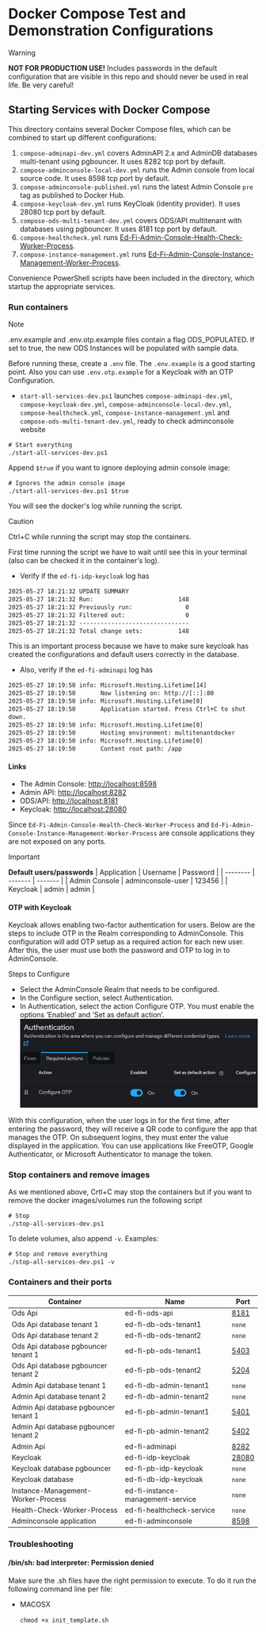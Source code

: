 # Docker Compose Test and Demonstration Configurations

> [!WARNING]
> **NOT FOR PRODUCTION USE!** Includes passwords in the default configuration that are
> visible in this repo and should never be used in real life. Be very careful!

## Starting Services with Docker Compose

This directory contains several Docker Compose files, which can be combined to
start up different configurations:

1. `compose-adminapi-dev.yml` covers AdminAPI 2.x and AdminDB databases multi-tenant using pgbouncer. It uses 8282 tcp port by default.
2. `compose-adminconsole-local-dev.yml` runs the Admin console from local source code. It uses 8598 tcp port by default.
3. `compose-adminconsole-published.yml` runs the latest Admin Console `pre` tag as published to Docker Hub.
4. `compose-keycloak-dev.yml` runs KeyCloak (identity provider). It uses 28080 tcp port by default.
5. `compose-ods-multi-tenant-dev.yml` covers ODS/API multitenant with databases using pgbouncer. It uses 8181 tcp port by default.
6. `compose-healthcheck.yml` runs [Ed-Fi-Admin-Console-Health-Check-Worker-Process](https://github.com/Ed-Fi-Alliance-OSS/Ed-Fi-Admin-Console-Health-Check-Worker-Process).
7. `compose-instance-management.yml` runs [Ed-Fi-Admin-Console-Instance-Management-Worker-Process](https://github.com/Ed-Fi-Alliance-OSS/Ed-Fi-Admin-Console-Instance-Management-Worker-Process).

Convenience PowerShell scripts have been included in the directory, which
startup the appropriate services.  

### Run containers

> [!NOTE]
> .env.example and .env.otp.example files contain a flag ODS_POPULATED. If set to true, the new ODS Instances will be populated with sample data.

Before running these, create a `.env` file. The `.env.example` is a good
starting point. Also you can use `.env.otp.example` for a Keycloak with an OTP Configuration.

* `start-all-services-dev.ps1` launches `compose-adminapi-dev.yml`, `compose-keycloak-dev.yml`, `compose-adminconsole-local-dev.yml`,
  `compose-healthcheck.yml`, `compose-instance-management.yml`  and `compose-ods-multi-tenant-dev.yml`,
  ready to check adminconsole website

```pwsh
# Start everything
./start-all-services-dev.ps1
```

Append `$true` if you want to ignore deploying admin console image:
```pwsh
# Ignores the admin console image
./start-all-services-dev.ps1 $true
```

You will see the docker's log while running the script.

> [!CAUTION]
> Ctrl+C while running the script may stop the containers.

First time running the script we have to wait until see this in your terminal (also can be checked it in the container's log). 
- Verify if the `ed-fi-idp-keycloak` log has
```
2025-05-27 18:21:32 UPDATE SUMMARY
2025-05-27 18:21:32 Run:                        148
2025-05-27 18:21:32 Previously run:               0
2025-05-27 18:21:32 Filtered out:                 0
2025-05-27 18:21:32 -------------------------------
2025-05-27 18:21:32 Total change sets:          148
```
This is an important process because we have to make sure keycloak has created the configurations and default users correctly in the database.

- Also, verify if the `ed-fi-adminapi` log has
```
2025-05-27 18:19:50 info: Microsoft.Hosting.Lifetime[14]
2025-05-27 18:19:50       Now listening on: http://[::]:80
2025-05-27 18:19:50 info: Microsoft.Hosting.Lifetime[0]
2025-05-27 18:19:50       Application started. Press Ctrl+C to shut down.
2025-05-27 18:19:50 info: Microsoft.Hosting.Lifetime[0]
2025-05-27 18:19:50       Hosting environment: multitenantdocker
2025-05-27 18:19:50 info: Microsoft.Hosting.Lifetime[0]
2025-05-27 18:19:50       Content root path: /app
```

#### Links

* The Admin Console: [http://localhost:8598](http://localhost:8598)
* Admin API: [http://localhost:8282](http://localhost:8282)
* ODS/API: [http://localhost:8181](http://localhost:8181)
* Keycloak: [http://localhost:28080](http://localhost:28080)

Since `Ed-Fi-Admin-Console-Health-Check-Worker-Process` and `Ed-Fi-Admin-Console-Instance-Management-Worker-Process`
are console applications they are not exposed on any ports.

> [!IMPORTANT]
> **Default users/passwords**
> | Application | Username | Password |
> | -------- | ------- | ------- |
> | Admin Console | adminconsole-user | 123456 |
> | Keycloak | admin | admin |

#### OTP with Keycloak

Keycloak allows enabling two-factor authentication for users. Below are the steps to include OTP in the Realm corresponding to AdminConsole. This configuration will add OTP setup as a required action for each new user. After this, the user must use both the password and OTP to log in to AdminConsole.

Steps to Configure

* Select the AdminConsole Realm that needs to be configured.
* In the Configure section, select Authentication.
* In Authentication, select the action Configure OTP. You must enable the options ‘Enabled’ and ‘Set as default action’.
![ready](<images/keycloak_otp.png>)

With this configuration, when the user logs in for the first time, after entering the password, they will receive a QR code to configure the app that manages the OTP. On subsequent logins, they must enter the value displayed in the application. You can use applications like FreeOTP, Google Authenticator, or Microsoft Authenticator to manage the token.

### Stop containers and remove images

As we mentioned above, Crtl+C may stop the containers but if you want to remove the docker images/volumes run the following script

```pwsh
# Stop
./stop-all-services-dev.ps1
```

To delete volumes, also append `-v`. Examples:
```pwsh
# Stop and remove everything
./stop-all-services-dev.ps1 -v
```

### Containers and their ports

| Container | Name | Port |
| -------- | ------- | ------- |
| Ods Api | ed-fi-ods-api | [8181](http://localhost:8181/) |
| Ods Api database tenant 1 | ed-fi-db-ods-tenant1 | `none` |
| Ods Api database tenant 2 | ed-fi-db-ods-tenant2 | `none` |
| Ods Api database pgbouncer tenant 1 | ed-fi-pb-ods-tenant1 | [5403](http://localhost:5403/) |
| Ods Api database pgbouncer tenant 2 | ed-fi-pb-ods-tenant2 | [5204](http://localhost:5204/) |
| Admin Api database tenant 1 | ed-fi-db-admin-tenant1 | `none` |
| Admin Api database tenant 2 | ed-fi-db-admin-tenant2 | `none` |
| Admin Api database pgbouncer tenant 1 | ed-fi-pb-admin-tenant1 | [5401](http://localhost:5401/) |
| Admin Api database pgbouncer tenant 2 | ed-fi-pb-admin-tenant2 | [5402](http://localhost:5402/) |
| Admin Api | ed-fi-adminapi | [8282](http://localhost:8282/) |
| Keycloak | ed-fi-idp-keycloak | [28080](http://localhost:28080/) |
| Keycloak database pgbouncer | ed-fi-pb-idp-keycloak | `none` |
| Keycloak database | ed-fi-db-idp-keycloak | `none` |
| Instance-Management-Worker-Process | ed-fi-instance-management-service | `none` |
| Health-Check-Worker-Process | ed-fi-healthcheck-service | `none` |
| Adminconsole application | ed-fi-adminconsole | [8598](http://localhost:8598/) |

### Troubleshooting

#### /bin/sh: bad interpreter: Permission denied
Make sure the .sh files have the right permission to execute. To do it run the following command line per file:

- MACOSX

  ```chmod +x init_template.sh```
